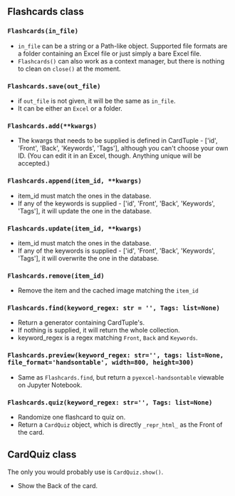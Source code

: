 ## Flashcards class

### `Flashcards(in_file)`

- `in_file` can be a string or a Path-like object. Supported file formats are a folder containing an Excel file or just simply a bare Excel file.
- `Flashcards()` can also work as a context manager, but there is nothing to clean on `close()` at the moment.

### `Flashcards.save(out_file)`

- if `out_file` is not given, it will be the same as `in_file`.
- It can be either an `Excel` or a folder.

### `Flashcards.add(**kwargs)`

- The kwargs that needs to be supplied is defined in CardTuple - ['id', 'Front', 'Back', 'Keywords', 'Tags'], although you can't choose your own ID. (You can edit it in an Excel, though. Anything unique will be accepted.)

### `Flashcards.append(item_id, **kwargs)`

- item_id must match the ones in the database.
- If any of the keywords is supplied - ['id', 'Front', 'Back', 'Keywords', 'Tags'], it will update the one in the database.

### `Flashcards.update(item_id, **kwargs)`

- item_id must match the ones in the database.
- If any of the keywords is supplied - ['id', 'Front', 'Back', 'Keywords', 'Tags'], it will overwrite the one in the database.

### `Flashcards.remove(item_id)`

- Remove the item and the cached image matching the `item_id`

### `Flashcards.find(keyword_regex: str = '', Tags: list=None)`

- Return a generator containing CardTuple's.
- If nothing is supplied, it will return the whole collection.
- keyword_regex is a regex matching `Front`, `Back` and `Keywords`.

### `Flashcards.preview(keyword_regex: str='', tags: list=None, file_format='handsontable', width=800, height=300)`

- Same as `Flashcards.find`, but return a `pyexcel-handsontable` viewable on Jupyter Notebook.

### `Flashcards.quiz(keyword_regex: str='', Tags: list=None)`

- Randomize one flashcard to quiz on.
- Return a `CardQuiz` object, which is directly `_repr_html_` as the Front of the card.

## CardQuiz class

The only you would probably use is `CardQuiz.show()`.

- Show the Back of the card.
